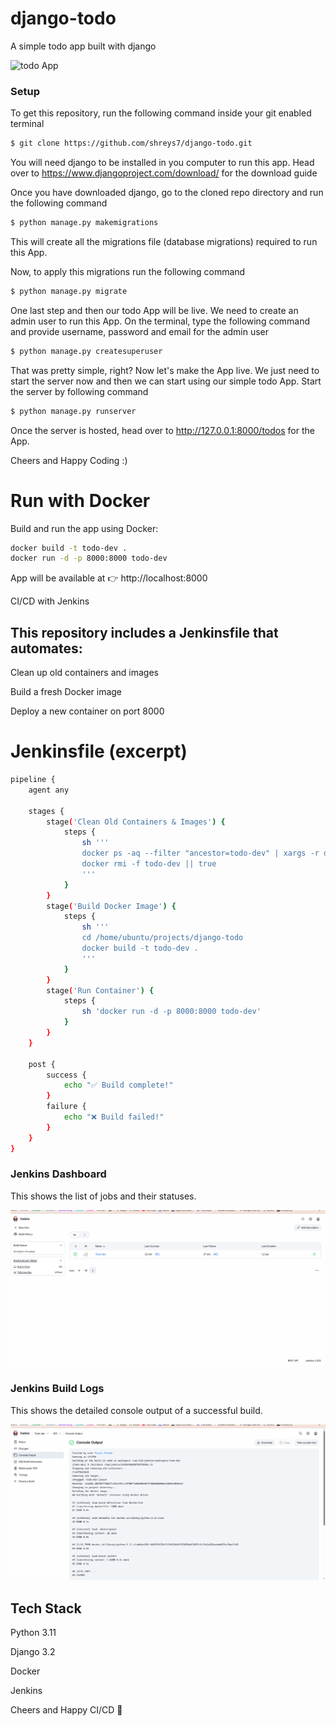 
# django-todo
A simple todo app built with django

![todo App](https://raw.githubusercontent.com/shreys7/django-todo/develop/staticfiles/todoApp.png)
### Setup
To get this repository, run the following command inside your git enabled terminal
```bash
$ git clone https://github.com/shreys7/django-todo.git
```
You will need django to be installed in you computer to run this app. Head over to https://www.djangoproject.com/download/ for the download guide

Once you have downloaded django, go to the cloned repo directory and run the following command

```bash
$ python manage.py makemigrations
```

This will create all the migrations file (database migrations) required to run this App.

Now, to apply this migrations run the following command
```bash
$ python manage.py migrate
```

One last step and then our todo App will be live. We need to create an admin user to run this App. On the terminal, type the following command and provide username, password and email for the admin user
```bash
$ python manage.py createsuperuser
```

That was pretty simple, right? Now let's make the App live. We just need to start the server now and then we can start using our simple todo App. Start the server by following command

```bash
$ python manage.py runserver
```

Once the server is hosted, head over to http://127.0.0.1:8000/todos for the App.

Cheers and Happy Coding :)

# Run with Docker

Build and run the app using Docker:

```bash
docker build -t todo-dev .
docker run -d -p 8000:8000 todo-dev
```

App will be available at 👉 http://localhost:8000

CI/CD with Jenkins

## This repository includes a Jenkinsfile that automates:

Clean up old containers and images

Build a fresh Docker image

Deploy a new container on port 8000

# Jenkinsfile (excerpt)
```bash
pipeline {
    agent any

    stages {
        stage('Clean Old Containers & Images') {
            steps {
                sh '''
                docker ps -aq --filter "ancestor=todo-dev" | xargs -r docker rm -f
                docker rmi -f todo-dev || true
                '''
            }
        }
        stage('Build Docker Image') {
            steps {
                sh '''
                cd /home/ubuntu/projects/django-todo
                docker build -t todo-dev .
                '''
            }
        }
        stage('Run Container') {
            steps {
                sh 'docker run -d -p 8000:8000 todo-dev'
            }
        }
    }

    post {
        success {
            echo "✅ Build complete!"
        }
        failure {
            echo "❌ Build failed!"
        }
    }
}

```
### Jenkins Dashboard
This shows the list of jobs and their statuses.

![Jenkins Dashboard](https://raw.githubusercontent.com/Preyas07/django-cicd/main/static/Jenkins-dashboard.png)

### Jenkins Build Logs
This shows the detailed console output of a successful build.

![Jenkins Build Logs](https://raw.githubusercontent.com/Preyas07/django-cicd/main/static/Jenkins-logs.png)


## Tech Stack

Python 3.11

Django 3.2

Docker

Jenkins

Cheers and Happy CI/CD 🚀

